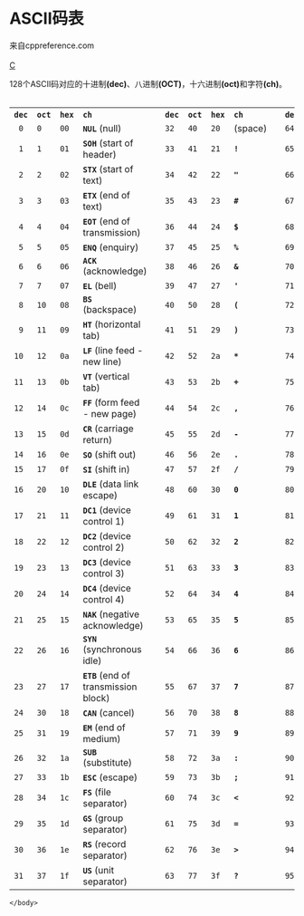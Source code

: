 <html lang="zh-CN" dir="ltr" class="client-nojs">
<head><title>ASCII码表 - cppreference.com</title><meta charset="UTF-8" /><meta name="generator" content="MediaWiki 1.21.2" /></head><body class="mediawiki ltr sitedir-ltr ns-0 ns-subject page-c_language_ascii skin-cppreference2 action-view cpp-navbar"><div id="cpp-content-base"><div id="content"><a id="top"></a><div id="mw-js-message" style="display:none;" lang="zh-CN" dir="ltr"></div><h1 id="firstHeading" class="firstHeading">ASCII码表</h1><div id="bodyContent"><div id="siteSub">来自cppreference.com</div><div id="mw-content-text" lang="zh-CN" dir="ltr" class="mw-content-ltr"><div class="t-navbar" style=""><div class="t-navbar-sep">&#160;</div><div class="t-navbar-head"><a href="/w/c" title="c"> C</a><div class="t-navbar-menu"><div><div><table class="t-nv-begin" cellpadding="0" style="line-height:1.1em;"><p>128个ASCII码对应的十进制<b>(dec)</b>、八进制<b>(OCT)</b>，十六进制<b>(oct)</b>和字符<b>(ch)</b>。</p><table class="wikitable" style="text-align: left;">
<tr><th> <code>dec</code> </th><th> <code>oct</code> </th><th> <code>hex</code></th><th style="text-align: left;"> <code>ch</code></th><td rowspan="33"></td><th> <code>dec</code> </th><th> <code>oct</code> </th><th> <code>hex</code></th><th style="text-align: left;"> <code>ch</code></th><td rowspan="33"></td><th> <code>dec</code> </th><th> <code>oct</code> </th><th> <code>hex</code></th><th style="text-align: left;"> <code>ch</code></th><td rowspan="33"></td><th> <code>dec</code> </th><th> <code>oct</code> </th><th> <code>hex</code></th><th style="text-align: left;"> <code>ch</code></th></tr><tr><td> <code> 0</code></td><td> <code>0</code></td><td><code>00</code></td><td><code><b>NUL</b></code> (null) </td><td> <code>32</code></td><td><code>40</code></td><td><code>20</code></td><td>(space) </td><td> <code>64</code></td><td><code>100</code></td><td><code>40</code></td><td><code><b>@</b></code> </td><td> <code> 96</code></td><td><code>140</code></td><td><code>60</code></td><td><code><b>`</b></code></td></tr><tr><td> <code> 1</code></td><td> <code>1</code></td><td><code>01</code></td><td><code><b>SOH</b></code> (start of header) </td><td> <code>33</code></td><td><code>41</code></td><td><code>21</code></td><td><code><b>!</b></code> </td><td> <code>65</code></td><td><code>101</code></td><td><code>41</code></td><td><code><b>A</b></code> </td><td> <code> 97</code></td><td><code>141</code></td><td><code>61</code></td><td><code><b>a</b></code></td></tr><tr><td> <code> 2</code></td><td> <code>2</code></td><td><code>02</code></td><td><code><b>STX</b></code> (start of text) </td><td> <code>34</code></td><td><code>42</code></td><td><code>22</code></td><td><code><b>"</b></code> </td><td> <code>66</code></td><td><code>102</code></td><td><code>42</code></td><td><code><b>B</b></code> </td><td> <code> 98</code></td><td><code>142</code></td><td><code>62</code></td><td><code><b>b</b></code></td></tr><tr><td> <code> 3</code></td><td> <code>3</code></td><td><code>03</code></td><td><code><b>ETX</b></code> (end of text) </td><td> <code>35</code></td><td><code>43</code></td><td><code>23</code></td><td><code><b>#</b></code> </td><td> <code>67</code></td>
<td><code>103</code></td><td><code>43</code></td>
<td><code><b>C</b></code> </td><td> <code> 99</code></td>
<td><code>143</code></td>
<td><code>63</code></td>
<td><code><b>c</b></code>
</td></tr>
<tr>
<td> <code> 4</code></td>
<td> <code>4</code></td>
<td><code>04</code></td>
<td><code><b>EOT</b></code> (end of transmission) </td>
<td> <code>36</code></td>
<td><code>44</code></td>
<td><code>24</code></td>
<td><code><b>$</b></code> </td>
<td> <code>68</code></td>
<td><code>104</code></td>
<td><code>44</code></td>
<td><code><b>D</b></code> </td>
<td> <code>100</code></td>
<td><code>144</code></td>
<td><code>64</code></td>
<td><code><b>d</b></code>
</td></tr>
<tr>
<td> <code> 5</code></td>
<td> <code>5</code></td>
<td><code>05</code></td>
<td><code><b>ENQ</b></code> (enquiry) </td>
<td> <code>37</code></td>
<td><code>45</code></td>
<td><code>25</code></td>
<td><code><b>%</b></code> </td>
<td> <code>69</code></td>
<td><code>105</code></td>
<td><code>45</code></td>
<td><code><b>E</b></code> </td>
<td> <code>101</code></td>
<td><code>145</code></td>
<td><code>65</code></td>
<td><code><b>e</b></code>
</td></tr>
<tr>
<td> <code> 6</code></td>
<td> <code>6</code></td>
<td><code>06</code></td>
<td><code><b>ACK</b></code> (acknowledge) </td>
<td> <code>38</code></td>
<td><code>46</code></td>
<td><code>26</code></td>
<td><code><b>&amp;</b></code> </td>
<td> <code>70</code></td>
<td><code>106</code></td>
<td><code>46</code></td>
<td><code><b>F</b></code> </td>
<td> <code>102</code></td>
<td><code>146</code></td>
<td><code>66</code></td>
<td><code><b>f</b></code>
</td></tr>
<tr>
<td> <code> 7</code></td>
<td> <code>7</code></td>
<td><code>07</code></td>
<td><code><b>EL</b></code> (bell) </td>
<td> <code>39</code></td>
<td><code>47</code></td>
<td><code>27</code></td>
<td><code><b>'</b></code> </td>
<td> <code>71</code></td>
<td><code>107</code></td>
<td><code>47</code></td>
<td><code><b>G</b></code> </td>
<td> <code>103</code></td>
<td><code>147</code></td>
<td><code>67</code></td>
<td><code><b>g</b></code>
</td></tr>
<tr>
<td> <code> 8</code></td>
<td><code>10</code></td>
<td><code>08</code></td>
<td><code><b>BS</b></code> (backspace) </td>
<td> <code>40</code></td>
<td><code>50</code></td>
<td><code>28</code></td>
<td><code><b>(</b></code> </td>
<td> <code>72</code></td>
<td><code>110</code></td>
<td><code>48</code></td>
<td><code><b>H</b></code> </td>
<td> <code>104</code></td>
<td><code>150</code></td>
<td><code>68</code></td>
<td><code><b>h</b></code>
</td></tr>
<tr>
<td> <code> 9</code></td>
<td><code>11</code></td>
<td><code>09</code></td>
<td><code><b>HT</b></code> (horizontal tab) </td>
<td> <code>41</code></td>
<td><code>51</code></td>
<td><code>29</code></td>
<td><code><b>)</b></code> </td>
<td> <code>73</code></td>
<td><code>111</code></td>
<td><code>49</code></td>
<td><code><b>I</b></code> </td>
<td> <code>105</code></td>
<td><code>151</code></td>
<td><code>69</code></td>
<td><code><b>i</b></code>
</td></tr>
<tr>
<td> <code>10</code></td>
<td><code>12</code></td>
<td><code>0a</code></td>
<td><code><b>LF</b></code> (line feed - new line) </td>
<td> <code>42</code></td>
<td><code>52</code></td>
<td><code>2a</code></td>
<td><code><b>*</b></code> </td>
<td> <code>74</code></td>
<td><code>112</code></td>
<td><code>4a</code></td>
<td><code><b>J</b></code> </td>
<td> <code>106</code></td>
<td><code>152</code></td>
<td><code>6a</code></td>
<td><code><b>j</b></code>
</td></tr>
<tr>
<td> <code>11</code></td>
<td><code>13</code></td>
<td><code>0b</code></td>
<td><code><b>VT</b></code> (vertical tab) </td>
<td> <code>43</code></td>
<td><code>53</code></td>
<td><code>2b</code></td>
<td><code><b>+</b></code> </td>
<td> <code>75</code></td>
<td><code>113</code></td>
<td><code>4b</code></td>
<td><code><b>K</b></code> </td>
<td> <code>107</code></td>
<td><code>153</code></td>
<td><code>6b</code></td>
<td><code><b>k</b></code>
</td></tr>
<tr>
<td> <code>12</code></td>
<td><code>14</code></td>
<td><code>0c</code></td>
<td><code><b>FF</b></code> (form feed - new page) </td>
<td> <code>44</code></td>
<td><code>54</code></td>
<td><code>2c</code></td>
<td><code><b>,</b></code> </td>
<td> <code>76</code></td>
<td><code>114</code></td>
<td><code>4c</code></td>
<td><code><b>L</b></code> </td>
<td> <code>108</code></td>
<td><code>154</code></td>
<td><code>6c</code></td>
<td><code><b>l</b></code>
</td></tr>
<tr>
<td> <code>13</code></td>
<td><code>15</code></td>
<td><code>0d</code></td>
<td><code><b>CR</b></code> (carriage return) </td>
<td> <code>45</code></td>
<td><code>55</code></td>
<td><code>2d</code></td>
<td><code><b>-</b></code> </td>
<td> <code>77</code></td>
<td><code>115</code></td>
<td><code>4d</code></td>
<td><code><b>M</b></code> </td>
<td> <code>109</code></td>
<td><code>155</code></td>
<td><code>6d</code></td>
<td><code><b>m</b></code>
</td></tr>
<tr>
<td> <code>14</code></td>
<td><code>16</code></td>
<td><code>0e</code></td>
<td><code><b>SO</b></code> (shift out) </td>
<td> <code>46</code></td>
<td><code>56</code></td>
<td><code>2e</code></td>
<td><code><b>.</b></code> </td>
<td> <code>78</code></td>
<td><code>116</code></td>
<td><code>4e</code></td>
<td><code><b>N</b></code> </td>
<td> <code>110</code></td>
<td><code>156</code></td>
<td><code>6e</code></td>
<td><code><b>n</b></code>
</td></tr>
<tr>
<td> <code>15</code></td>
<td><code>17</code></td>
<td><code>0f</code></td>
<td><code><b>SI</b></code> (shift in) </td>
<td> <code>47</code></td>
<td><code>57</code></td>
<td><code>2f</code></td>
<td><code><b>/</b></code> </td>
<td> <code>79</code></td>
<td><code>117</code></td>
<td><code>4f</code></td>
<td><code><b>O</b></code> </td>
<td> <code>111</code></td>
<td><code>157</code></td>
<td><code>6f</code></td>
<td><code><b>o</b></code>
</td></tr>
<tr>
<td> <code>16</code></td>
<td><code>20</code></td>
<td><code>10</code></td>
<td><code><b>DLE</b></code> (data link escape) </td>
<td> <code>48</code></td>
<td><code>60</code></td>
<td><code>30</code></td>
<td><code><b>0</b></code> </td>
<td> <code>80</code></td>
<td><code>120</code></td>
<td><code>50</code></td>
<td><code><b>P</b></code> </td>
<td> <code>112</code></td>
<td><code>160</code></td>
<td><code>70</code></td>
<td><code><b>p</b></code>
</td></tr>
<tr>
<td> <code>17</code></td>
<td><code>21</code></td>
<td><code>11</code></td>
<td><code><b>DC1</b></code> (device control 1) </td>
<td> <code>49</code></td>
<td><code>61</code></td>
<td><code>31</code></td>
<td><code><b>1</b></code> </td>
<td> <code>81</code></td>
<td><code>121</code></td>
<td><code>51</code></td>
<td><code><b>Q</b></code> </td>
<td> <code>113</code></td>
<td><code>161</code></td>
<td><code>71</code></td>
<td><code><b>q</b></code>
</td></tr>
<tr>
<td> <code>18</code></td>
<td><code>22</code></td>
<td><code>12</code></td>
<td><code><b>DC2</b></code> (device control 2) </td>
<td> <code>50</code></td>
<td><code>62</code></td>
<td><code>32</code></td>
<td><code><b>2</b></code> </td>
<td> <code>82</code></td>
<td><code>122</code></td>
<td><code>52</code></td>
<td><code><b>R</b></code> </td>
<td> <code>114</code></td>
<td><code>162</code></td>
<td><code>72</code></td>
<td><code><b>r</b></code>
</td></tr>
<tr>
<td> <code>19</code></td>
<td><code>23</code></td>
<td><code>13</code></td>
<td><code><b>DC3</b></code> (device control 3) </td>
<td> <code>51</code></td>
<td><code>63</code></td>
<td><code>33</code></td>
<td><code><b>3</b></code> </td>
<td> <code>83</code></td>
<td><code>123</code></td>
<td><code>53</code></td>
<td><code><b>S</b></code> </td>
<td> <code>115</code></td>
<td><code>163</code></td>
<td><code>73</code></td>
<td><code><b>s</b></code>
</td></tr>
<tr>
<td> <code>20</code></td>
<td><code>24</code></td>
<td><code>14</code></td>
<td><code><b>DC4</b></code> (device control 4) </td>
<td> <code>52</code></td>
<td><code>64</code></td>
<td><code>34</code></td>
<td><code><b>4</b></code> </td>
<td> <code>84</code></td>
<td><code>124</code></td>
<td><code>54</code></td>
<td><code><b>T</b></code> </td>
<td> <code>116</code></td>
<td><code>164</code></td>
<td><code>74</code></td>
<td><code><b>t</b></code>
</td></tr>
<tr>
<td> <code>21</code></td>
<td><code>25</code></td>
<td><code>15</code></td>
<td><code><b>NAK</b></code> (negative acknowledge) </td>
<td> <code>53</code></td>
<td><code>65</code></td>
<td><code>35</code></td>
<td><code><b>5</b></code> </td>
<td> <code>85</code></td>
<td><code>125</code></td>
<td><code>55</code></td>
<td><code><b>U</b></code> </td>
<td> <code>117</code></td>
<td><code>165</code></td>
<td><code>75</code></td>
<td><code><b>u</b></code>
</td></tr>
<tr>
<td> <code>22</code></td>
<td><code>26</code></td>
<td><code>16</code></td>
<td><code><b>SYN</b></code> (synchronous idle) </td>
<td> <code>54</code></td>
<td><code>66</code></td>
<td><code>36</code></td>
<td><code><b>6</b></code> </td>
<td> <code>86</code></td>
<td><code>126</code></td>
<td><code>56</code></td>
<td><code><b>V</b></code> </td>
<td> <code>118</code></td>
<td><code>166</code></td>
<td><code>76</code></td>
<td><code><b>v</b></code>
</td></tr>
<tr>
<td> <code>23</code></td>
<td><code>27</code></td>
<td><code>17</code></td>
<td><code><b>ETB</b></code> (end of transmission block) </td>
<td> <code>55</code></td>
<td><code>67</code></td>
<td><code>37</code></td>
<td><code><b>7</b></code> </td>
<td> <code>87</code></td>
<td><code>127</code></td>
<td><code>57</code></td>
<td><code><b>W</b></code> </td>
<td> <code>119</code></td>
<td><code>167</code></td>
<td><code>77</code></td>
<td><code><b>w</b></code>
</td></tr>
<tr>
<td> <code>24</code></td>
<td><code>30</code></td>
<td><code>18</code></td>
<td><code><b>CAN</b></code> (cancel) </td>
<td> <code>56</code></td>
<td><code>70</code></td>
<td><code>38</code></td>
<td><code><b>8</b></code> </td>
<td> <code>88</code></td>
<td><code>130</code></td>
<td><code>58</code></td>
<td><code><b>X</b></code> </td>
<td> <code>120</code></td>
<td><code>170</code></td>
<td><code>78</code></td>
<td><code><b>x</b></code>
</td></tr>
<tr>
<td> <code>25</code></td>
<td><code>31</code></td>
<td><code>19</code></td>
<td><code><b>EM</b></code> (end of medium) </td>
<td> <code>57</code></td>
<td><code>71</code></td>
<td><code>39</code></td>
<td><code><b>9</b></code> </td>
<td> <code>89</code></td>
<td><code>131</code></td>
<td><code>59</code></td>
<td><code><b>Y</b></code> </td>
<td> <code>121</code></td>
<td><code>171</code></td>
<td><code>79</code></td>
<td><code><b>y</b></code>
</td></tr>
<tr>
<td> <code>26</code></td>
<td><code>32</code></td>
<td><code>1a</code></td>
<td><code><b>SUB</b></code> (substitute) </td>
<td> <code>58</code></td>
<td><code>72</code></td>
<td><code>3a</code></td>
<td><code><b>:</b></code> </td>
<td> <code>90</code></td>
<td><code>132</code></td>
<td><code>5a</code></td>
<td><code><b>Z</b></code> </td>
<td> <code>122</code></td>
<td><code>172</code></td>
<td><code>7a</code></td>
<td><code><b>z</b></code>
</td></tr>
<tr>
<td> <code>27</code></td>
<td><code>33</code></td>
<td><code>1b</code></td>
<td><code><b>ESC</b></code> (escape) </td>
<td> <code>59</code></td>
<td><code>73</code></td>
<td><code>3b</code></td>
<td><code><b>;</b></code> </td>
<td> <code>91</code></td>
<td><code>133</code></td>
<td><code>5b</code></td>
<td><code><b>[</b></code> </td>
<td> <code>123</code></td>
<td><code>173</code></td>
<td><code>7b</code></td>
<td><code><b>{</b></code>
</td></tr>
<tr>
<td> <code>28</code></td>
<td><code>34</code></td>
<td><code>1c</code></td>
<td><code><b>FS</b></code> (file separator) </td>
<td> <code>60</code></td>
<td><code>74</code></td>
<td><code>3c</code></td>
<td><code><b>&lt;</b></code> </td>
<td> <code>92</code></td>
<td><code>134</code></td>
<td><code>5c</code></td>
<td><code><b>\ </b></code> </td>
<td> <code>124</code></td>
<td><code>174</code></td>
<td><code>7c</code></td>
<td><code><b>&#124;</b></code>
</td></tr>
<tr>
<td> <code>29</code></td>
<td><code>35</code></td>
<td><code>1d</code></td>
<td><code><b>GS</b></code> (group separator) </td>
<td> <code>61</code></td>
<td><code>75</code></td>
<td><code>3d</code></td>
<td><code><b>=</b></code> </td>
<td> <code>93</code></td>
<td><code>135</code></td>
<td><code>5d</code></td>
<td><code><b>]</b></code> </td>
<td> <code>125</code></td>
<td><code>175</code></td>
<td><code>7d</code></td>
<td><code><b>}</b></code>
</td></tr>
<tr>
<td> <code>30</code></td>
<td><code>36</code></td>
<td><code>1e</code></td>
<td><code><b>RS</b></code> (record separator) </td>
<td> <code>62</code></td>
<td><code>76</code></td>
<td><code>3e</code></td>
<td><code><b>&gt;</b></code> </td>
<td> <code>94</code></td>
<td><code>136</code></td>
<td><code>5e</code></td>
<td><code><b>^</b></code> </td>
<td> <code>126</code></td>
<td><code>176</code></td>
<td><code>7e</code></td>
<td><code><b>~</b></code>
</td></tr>
<tr>
<td> <code>31</code></td>
<td><code>37</code></td>
<td><code>1f</code></td>
<td><code><b>US</b></code> (unit separator) </td>
<td> <code>63</code></td>
<td><code>77</code></td>
<td><code>3f</code></td>
<td><code><b>?</b></code> </td>
<td> <code>95</code></td>
<td><code>137</code></td>
<td><code>5f</code></td>
<td><code><b>_</b></code> </td>
<td> <code>127</code></td>
<td><code>177</code></td>
<td><code>7f</code></td>
<td><code><b>DEL</b></code> (delete)
</td></tr></table>

<!-- 
NewPP limit report
Preprocessor visited node count: 2715/1000000
Preprocessor generated node count: 6860/1000000
Post‐expand include size: 61330/2097152 bytes
Template argument size: 4503/2097152 bytes
Highest expansion depth: 13/40
Expensive parser function count: 0/100
-->

<!-- Saved in parser cache with key mwiki1-mwiki_zh_:pcache:idhash:1063-0!*!0!*!*!*!zh-cn!* and timestamp 20160604171118 -->
	</body>
</html>
